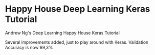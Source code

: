 # Happy House Deep Learning Keras Tutorial

Andrew Ng's Deep Learning Happy House Keras Tutorial 

Several improvements added, just to play around with Keras. Validation Accuracy is now 99,3%
